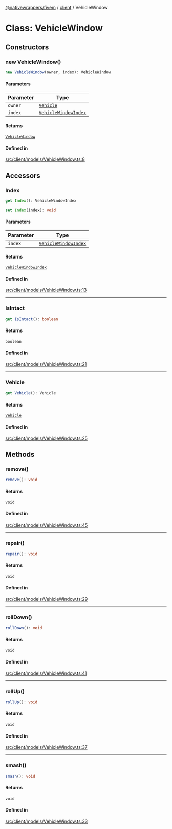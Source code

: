 [@nativewrappers/fivem](../../README.md) / [client](../README.md) / VehicleWindow

# Class: VehicleWindow

## Constructors

### new VehicleWindow()

```ts
new VehicleWindow(owner, index): VehicleWindow
```

#### Parameters

| Parameter | Type |
| ------ | ------ |
| `owner` | [`Vehicle`](Vehicle.md) |
| `index` | [`VehicleWindowIndex`](../enumerations/VehicleWindowIndex.md) |

#### Returns

[`VehicleWindow`](VehicleWindow.md)

#### Defined in

[src/client/models/VehicleWindow.ts:8](https://github.com/nativewrappers/fivem/blob/87bcb6b348baa538f549670f784fcd3ed14240d8/src/client/models/VehicleWindow.ts#L8)

## Accessors

### Index

```ts
get Index(): VehicleWindowIndex
```

```ts
set Index(index): void
```

#### Parameters

| Parameter | Type |
| ------ | ------ |
| `index` | [`VehicleWindowIndex`](../enumerations/VehicleWindowIndex.md) |

#### Returns

[`VehicleWindowIndex`](../enumerations/VehicleWindowIndex.md)

#### Defined in

[src/client/models/VehicleWindow.ts:13](https://github.com/nativewrappers/fivem/blob/87bcb6b348baa538f549670f784fcd3ed14240d8/src/client/models/VehicleWindow.ts#L13)

***

### IsIntact

```ts
get IsIntact(): boolean
```

#### Returns

`boolean`

#### Defined in

[src/client/models/VehicleWindow.ts:21](https://github.com/nativewrappers/fivem/blob/87bcb6b348baa538f549670f784fcd3ed14240d8/src/client/models/VehicleWindow.ts#L21)

***

### Vehicle

```ts
get Vehicle(): Vehicle
```

#### Returns

[`Vehicle`](Vehicle.md)

#### Defined in

[src/client/models/VehicleWindow.ts:25](https://github.com/nativewrappers/fivem/blob/87bcb6b348baa538f549670f784fcd3ed14240d8/src/client/models/VehicleWindow.ts#L25)

## Methods

### remove()

```ts
remove(): void
```

#### Returns

`void`

#### Defined in

[src/client/models/VehicleWindow.ts:45](https://github.com/nativewrappers/fivem/blob/87bcb6b348baa538f549670f784fcd3ed14240d8/src/client/models/VehicleWindow.ts#L45)

***

### repair()

```ts
repair(): void
```

#### Returns

`void`

#### Defined in

[src/client/models/VehicleWindow.ts:29](https://github.com/nativewrappers/fivem/blob/87bcb6b348baa538f549670f784fcd3ed14240d8/src/client/models/VehicleWindow.ts#L29)

***

### rollDown()

```ts
rollDown(): void
```

#### Returns

`void`

#### Defined in

[src/client/models/VehicleWindow.ts:41](https://github.com/nativewrappers/fivem/blob/87bcb6b348baa538f549670f784fcd3ed14240d8/src/client/models/VehicleWindow.ts#L41)

***

### rollUp()

```ts
rollUp(): void
```

#### Returns

`void`

#### Defined in

[src/client/models/VehicleWindow.ts:37](https://github.com/nativewrappers/fivem/blob/87bcb6b348baa538f549670f784fcd3ed14240d8/src/client/models/VehicleWindow.ts#L37)

***

### smash()

```ts
smash(): void
```

#### Returns

`void`

#### Defined in

[src/client/models/VehicleWindow.ts:33](https://github.com/nativewrappers/fivem/blob/87bcb6b348baa538f549670f784fcd3ed14240d8/src/client/models/VehicleWindow.ts#L33)
